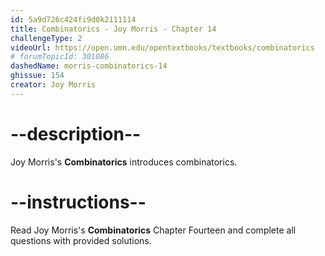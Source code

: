 ```yaml
---
id: 5a9d726c424fi9d0k2111114
title: Combinatorics - Joy Morris - Chapter 14
challengeType: 2
videoUrl: https://open.umn.edu/opentextbooks/textbooks/combinatorics
# forumTopicId: 301086
dashedName: morris-combinatorics-14
ghissue: 154
creator: Joy Morris 
---
```


# --description--

Joy Morris's __Combinatorics__ introduces combinatorics.

# --instructions--

Read Joy Morris's __Combinatorics__ Chapter Fourteen and complete all questions with provided solutions.